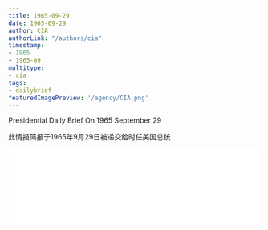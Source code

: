 ```yaml
---
title: 1965-09-29
date: 1965-09-29
author: CIA 
authorLink: "/authors/cia"
timestamp: 
- 1965
- 1965-09
multitype: 
- cia
tags: 
- dailybrief
featuredImagePreview: '/agency/CIA.png'
---
```



Presidential Daily Brief On 1965 September 29

此情报简报于1965年9月29日被递交给时任美国总统

<!--more-->





<div id="over" style="width:100%; overflow:hidden"> <iframe id="sFrame" name="sFrame" frameborder="no" border="0"  allowfullscreen marginwidth="0" scrolling="no" src = " /CIA/1965-09-29.html "  style = " position:absulute; width: 806px; top: 300;" > </iframe> </div>